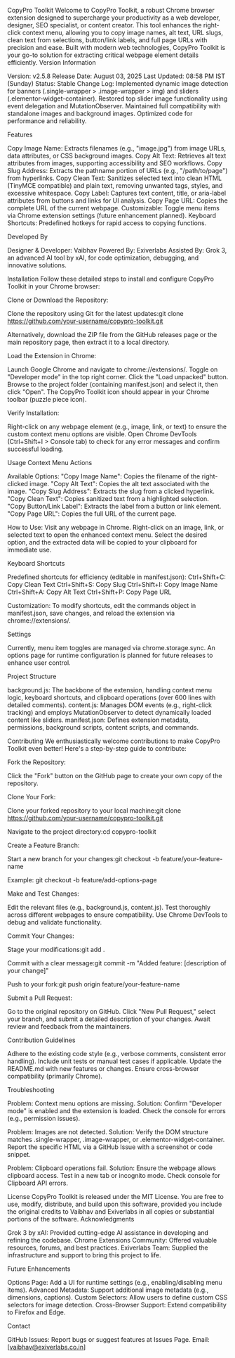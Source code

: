 CopyPro Toolkit
Welcome to CopyPro Toolkit, a robust Chrome browser extension designed to supercharge your productivity as a web developer, designer, SEO specialist, or content creator. This tool enhances the right-click context menu, allowing you to copy image names, alt text, URL slugs, clean text from selections, button/link labels, and full page URLs with precision and ease. Built with modern web technologies, CopyPro Toolkit is your go-to solution for extracting critical webpage element details efficiently.
Version Information

Version: v2.5.8
Release Date: August 03, 2025
Last Updated: 08:58 PM IST (Sunday)
Status: Stable
Change Log: 
Implemented dynamic image detection for banners (.single-wrapper > .image-wrapper > img) and sliders (.elementor-widget-container).
Restored top slider image functionality using event delegation and MutationObserver.
Maintained full compatibility with standalone images and background images.
Optimized code for performance and reliability.



Features

Copy Image Name: Extracts filenames (e.g., "image.jpg") from image URLs, data attributes, or CSS background images.
Copy Alt Text: Retrieves alt text attributes from images, supporting accessibility and SEO workflows.
Copy Slug Address: Extracts the pathname portion of URLs (e.g., "/path/to/page") from hyperlinks.
Copy Clean Text: Sanitizes selected text into clean HTML (TinyMCE compatible) and plain text, removing unwanted tags, styles, and excessive whitespace.
Copy Label: Captures text content, title, or aria-label attributes from buttons and links for UI analysis.
Copy Page URL: Copies the complete URL of the current webpage.
Customizable: Toggle menu items via Chrome extension settings (future enhancement planned).
Keyboard Shortcuts: Predefined hotkeys for rapid access to copying functions.

Developed By

Designer & Developer: Vaibhav
Powered By: Exiverlabs
Assisted By: Grok 3, an advanced AI tool by xAI, for code optimization, debugging, and innovative solutions.

Installation
Follow these detailed steps to install and configure CopyPro Toolkit in your Chrome browser:

Clone or Download the Repository:

Clone the repository using Git for the latest updates:git clone https://github.com/your-username/copypro-toolkit.git


Alternatively, download the ZIP file from the GitHub releases page or the main repository page, then extract it to a local directory.


Load the Extension in Chrome:

Launch Google Chrome and navigate to chrome://extensions/.
Toggle on "Developer mode" in the top right corner.
Click the "Load unpacked" button.
Browse to the project folder (containing manifest.json) and select it, then click "Open".
The CopyPro Toolkit icon should appear in your Chrome toolbar (puzzle piece icon).


Verify Installation:

Right-click on any webpage element (e.g., image, link, or text) to ensure the custom context menu options are visible.
Open Chrome DevTools (Ctrl+Shift+I > Console tab) to check for any error messages and confirm successful loading.



Usage
Context Menu Actions

Available Options:
"Copy Image Name": Copies the filename of the right-clicked image.
"Copy Alt Text": Copies the alt text associated with the image.
"Copy Slug Address": Extracts the slug from a clicked hyperlink.
"Copy Clean Text": Copies sanitized text from a highlighted selection.
"Copy Button/Link Label": Extracts the label from a button or link element.
"Copy Page URL": Copies the full URL of the current page.


How to Use:
Visit any webpage in Chrome.
Right-click on an image, link, or selected text to open the enhanced context menu.
Select the desired option, and the extracted data will be copied to your clipboard for immediate use.



Keyboard Shortcuts

Predefined shortcuts for efficiency (editable in manifest.json):
Ctrl+Shift+C: Copy Clean Text
Ctrl+Shift+S: Copy Slug
Ctrl+Shift+I: Copy Image Name
Ctrl+Shift+A: Copy Alt Text
Ctrl+Shift+P: Copy Page URL


Customization:
To modify shortcuts, edit the commands object in manifest.json, save changes, and reload the extension via chrome://extensions/.



Settings

Currently, menu item toggles are managed via chrome.storage.sync. An options page for runtime configuration is planned for future releases to enhance user control.

Project Structure

background.js: The backbone of the extension, handling context menu logic, keyboard shortcuts, and clipboard operations (over 600 lines with detailed comments).
content.js: Manages DOM events (e.g., right-click tracking) and employs MutationObserver to detect dynamically loaded content like sliders.
manifest.json: Defines extension metadata, permissions, background scripts, content scripts, and commands.

Contributing
We enthusiastically welcome contributions to make CopyPro Toolkit even better! Here's a step-by-step guide to contribute:

Fork the Repository:

Click the "Fork" button on the GitHub page to create your own copy of the repository.


Clone Your Fork:

Clone your forked repository to your local machine:git clone https://github.com/your-username/copypro-toolkit.git


Navigate to the project directory:cd copypro-toolkit




Create a Feature Branch:

Start a new branch for your changes:git checkout -b feature/your-feature-name


Example: git checkout -b feature/add-options-page


Make and Test Changes:

Edit the relevant files (e.g., background.js, content.js).
Test thoroughly across different webpages to ensure compatibility.
Use Chrome DevTools to debug and validate functionality.


Commit Your Changes:

Stage your modifications:git add .


Commit with a clear message:git commit -m "Added feature: [description of your change]"


Push to your fork:git push origin feature/your-feature-name




Submit a Pull Request:

Go to the original repository on GitHub.
Click "New Pull Request," select your branch, and submit a detailed description of your changes.
Await review and feedback from the maintainers.



Contribution Guidelines

Adhere to the existing code style (e.g., verbose comments, consistent error handling).
Include unit tests or manual test cases if applicable.
Update the README.md with new features or changes.
Ensure cross-browser compatibility (primarily Chrome).

Troubleshooting

Problem: Context menu options are missing.
Solution: Confirm "Developer mode" is enabled and the extension is loaded. Check the console for errors (e.g., permission issues).


Problem: Images are not detected.
Solution: Verify the DOM structure matches .single-wrapper, .image-wrapper, or .elementor-widget-container. Report the specific HTML via a GitHub Issue with a screenshot or code snippet.


Problem: Clipboard operations fail.
Solution: Ensure the webpage allows clipboard access. Test in a new tab or incognito mode. Check console for Clipboard API errors.



License
CopyPro Toolkit is released under the MIT License. You are free to use, modify, distribute, and build upon this software, provided you include the original credits to Vaibhav and Exiverlabs in all copies or substantial portions of the software.
Acknowledgments

Grok 3 by xAI: Provided cutting-edge AI assistance in developing and refining the codebase.
Chrome Extensions Community: Offered valuable resources, forums, and best practices.
Exiverlabs Team: Supplied the infrastructure and support to bring this project to life.

Future Enhancements

Options Page: Add a UI for runtime settings (e.g., enabling/disabling menu items).
Advanced Metadata: Support additional image metadata (e.g., dimensions, captions).
Custom Selectors: Allow users to define custom CSS selectors for image detection.
Cross-Browser Support: Extend compatibility to Firefox and Edge.

Contact

GitHub Issues: Report bugs or suggest features at Issues Page.
Email: [vaibhav@exiverlabs.co.in]

